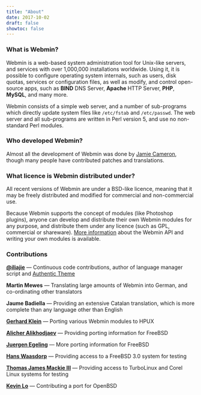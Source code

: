 ```yaml
---
title: "About"
date: 2017-10-02
draft: false
showtoc: false
---
```


### What is Webmin?

Webmin is a web-based system administration tool for Unix-like servers, and services with over 1,000,000 installations worldwide. Using it, it is possible to configure operating system internals, such as users, disk quotas, services or configuration files, as well as modify, and control open-source apps, such as **BIND** DNS Server, **Apache** HTTP Server, **PHP**, **MySQL**, and many more.

Webmin consists of a simple web server, and a number of sub-programs which directly update system files like `/etc/fstab` and `/etc/passwd`. The web server and all sub-programs are written in Perl version 5, and use no non-standard Perl modules.

### Who developed Webmin?

Almost all the development of Webmin was done by [Jamie Cameron](../about-jamie), though many people have contributed patches and translations.

### What licence is Webmin distributed under?

All recent versions of Webmin are under a BSD-like licence, meaning that it may be freely distributed and modified for commercial and non-commercial use.

Because Webmin supports the concept of modules (like Photoshop plugins), anyone can develop and distribute their own Webmin modules for any purpose, and distribute them under any licence (such as GPL, commercial or shareware). [More information](https://doxfer.webmin.com/Webmin/ModuleDevelopment) about the Webmin API and writing your own modules is available.

### Contributions

**[@iliajie](https://github.com/iliajie)** &mdash; Continuous code contributions, author of language manager script and [Authentic Theme](https://github.com/webmin/authentic-theme)

**Martin Mewes** &mdash; Translating large amounts of Webmin into German, and co-ordinating other translators

**Jaume Badiella** &mdash; Providing an extensive Catalan translation, which is more complete than any language other than English

**[Gerhard Klein](mailto:gerhard@Klein-home.de)** &mdash; Porting various Webmin modules to HPUX

**[Alicher Alikhodjaev](mailto:cher@park.ru)** &mdash; Providing porting information for FreeBSD

**[Juergen Egeling](mailto:egeling@punkt.de)** &mdash; More porting information for FreeBSD

**[Hans Waasdorp](mailto:hansw@imco.nl)** &mdash; Providing access to a FreeBSD 3.0 system for testing

**[Thomas James Mackie III](mailto:tmackie@awak.com)** &mdash; Providing access to TurboLinux and Corel Linux systems for testing

**[Kevin Lo](mailto:kevlo@openbsd.org)** &mdash; Contributing a port for OpenBSD




